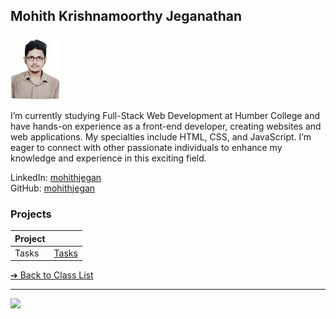 <style>@import url("//readme.codeadam.ca/readme.css");</style>

## Mohith Krishnamoorthy Jeganathan

![mohithjegan](../images/mohithjegan.jpg)

I’m currently studying Full-Stack Web Development at Humber College and have hands-on experience as a front-end developer, creating websites and web applications. My specialties include HTML, CSS, and JavaScript. I’m eager to connect with other passionate individuals to enhance my knowledge and experience in this exciting field.

LinkedIn: [mohithjegan](www.linkedin.com/in/mohith-krishnamoorthy-j-aa7668150)  
GitHub: [mohithjegan](https://github.com/MohithJegan)

### Projects

| Project      |                                                |
| ------------ | ---------------------------------------------- |
| Tasks   | [Tasks](https://tasks.brickmmo.com/groups)          |


[&#10132; Back to Class List](/)

---

<a href="https://brickmmo.com">
<img src="https://brickmmo.com/images/brickmmo-logo-horizontal.jpg" width="100">
</a>